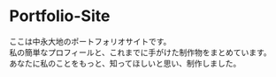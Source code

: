 # Portfolio-Site

ここは中永大地のポートフォリオサイトです。<br>
私の簡単なプロフィールと、これまでに手がけた制作物をまとめています。<br>
あなたに私のことをもっと、知ってほしいと思い、制作しました。
